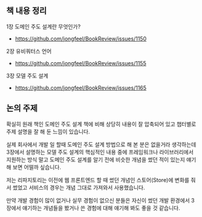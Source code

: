 ## 책 내용 정리

1장 도메인 주도 설계란 무엇인가?

- https://github.com/jongfeel/BookReview/issues/1150

2장 유비쿼터스 언어

- https://github.com/jongfeel/BookReview/issues/1155

3장 모델 주도 설계

- https://github.com/jongfeel/BookReview/issues/1165

## 논의 주제

확실히 원래 책인 도메인 주도 설계 책에 비해 상당히 내용이 잘 압축되어 있고 챕터별로 주제 설명을 잘 해 둔 느낌이 있습니다.

실제 회사에서 개발 일 할때 도메인 주도 설계 방법으로 해 본 분은 없을거라 생각하는데
3장에서 설명하는 모델 주도 설계의 핵심적인 내용 중에 프레임워크나 라이브러리에서 지원하는 방식 말고
도메인 주도 설계를 알기 전에 비슷한 개념을 썼던 적이 있는지 얘기해 보면 어떨까 싶습니다.

저는 리파지토리는 이전에 웹 프론트엔드 할 때 썼던 개념인 스토어(Store)에 변화를 줘서 썼었고
서비스의 경우는 개념 그대로 가져와서 사용했습니다.

만약 개발 경험이 많이 없거나 실무 경험이 없으신 분들은
자신이 썼던 개발 환경에서 3장에서 얘기하는 개념들을 봤거나 쓴 경험에 대해 얘기해 봐도 좋을 것 같습니다.